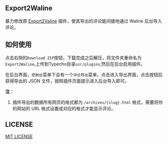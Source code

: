 ## Export2Waline
暴力修改原 [Export2Valine](https://github.com/lizheming/typecho-export-valine) 插件，使其导出的评论能间接地通过 Waline 后台导入评论。

## 如何使用

点击右侧的`Download ZIP`按钮，下载完成之后解压，将文件夹重命名为`Export2Waline`,上传到Typecho目录`usr/plugins`,然后在后台启用插件。

在后台界面，`控制台`菜单下会有一个`评论导出`菜单，点击进入导出界面，点击按钮后获得导出的 JSON 文件，按照插件页面提示进入后台导入即可。

**注：**

1. 插件导出的数据所有网页的格式都为 `/archives/{slug}.html` 格式，需要将你的网站的 URL 格式设置成对应的格式才能显示评论。

## LICENSE

[MIT LICENSE](https://github.com/mikusaa/Typecho-Export2Waline/blob/master/LICENSE)

